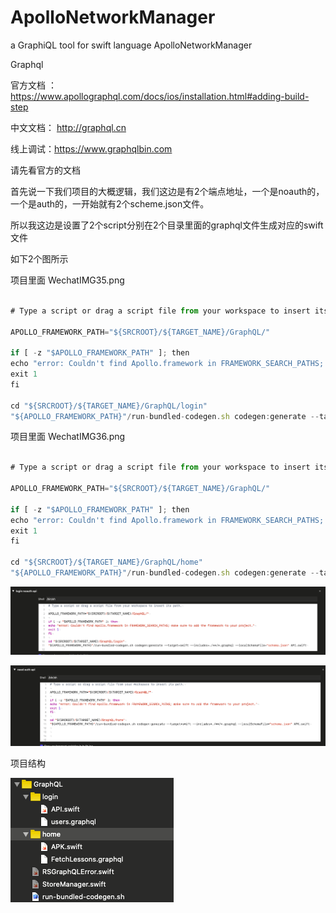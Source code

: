 # ApolloNetworkManager
a GraphiQL tool for swift language ApolloNetworkManager 

Graphql 

官方文档 ： https://www.apollographql.com/docs/ios/installation.html#adding-build-step

中文文档： http://graphql.cn

线上调试：https://www.graphqlbin.com

请先看官方的文档

首先说一下我们项目的大概逻辑，我们这边是有2个端点地址，一个是noauth的，一个是auth的，一开始就有2个scheme.json文件。

所以我这边是设置了2个script分别在2个目录里面的graphql文件生成对应的swift文件

如下2个图所示

项目里面 WechatIMG35.png

```javascript

# Type a script or drag a script file from your workspace to insert its path.

APOLLO_FRAMEWORK_PATH="${SRCROOT}/${TARGET_NAME}/GraphQL/"

if [ -z "$APOLLO_FRAMEWORK_PATH" ]; then
echo "error: Couldn't find Apollo.framework in FRAMEWORK_SEARCH_PATHS; make sure to add the framework to your project."
exit 1
fi

cd "${SRCROOT}/${TARGET_NAME}/GraphQL/login"
"${APOLLO_FRAMEWORK_PATH}"/run-bundled-codegen.sh codegen:generate --target=swift --includes=./**/*.graphql --localSchemaFile="schema.json" API.swift

```

项目里面 WechatIMG36.png

```javascript

# Type a script or drag a script file from your workspace to insert its path.

APOLLO_FRAMEWORK_PATH="${SRCROOT}/${TARGET_NAME}/GraphQL/"

if [ -z "$APOLLO_FRAMEWORK_PATH" ]; then
echo "error: Couldn't find Apollo.framework in FRAMEWORK_SEARCH_PATHS; make sure to add the framework to your project."
exit 1
fi

cd "${SRCROOT}/${TARGET_NAME}/GraphQL/home"
"${APOLLO_FRAMEWORK_PATH}"/run-bundled-codegen.sh codegen:generate --target=swift --includes=./**/*.graphql --localSchemaFile="schema.json" APK.swift


```


![avatar](https://github.com/cczufish/ApolloNetworkManager/blob/master/WechatIMG35.png)

![avatar](https://github.com/cczufish/ApolloNetworkManager/blob/master/WechatIMG36.png)

项目结构 

![avatar](https://github.com/cczufish/ApolloNetworkManager/blob/master/WechatIMG34.png)





